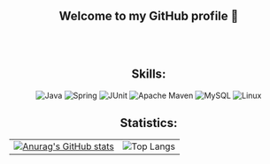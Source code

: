 <h2 align="center"> Welcome to my GitHub profile 👋</h2> 

<table align=center>
  
</table>
<div id="header" align="center">
  <div id="badges">
    </a>
    <br>
  
## Skills:

![Java](https://img.shields.io/badge/java-%23ED8B00.svg?style=for-the-badge&logo=openjdk&logoColor=white)
![Spring](https://img.shields.io/badge/spring-%236DB33F.svg?style=for-the-badge&logo=spring&logoColor=white)
![JUnit](https://img.shields.io/badge/JUNIT-eg?style=for-the-badge&logo=junit5)
![Apache Maven](https://img.shields.io/badge/Apache%20Maven-C71A36?style=for-the-badge&logo=Apache%20Maven&logoColor=white)
![MySQL](https://img.shields.io/badge/mysql-%2300f.svg?style=for-the-badge&logo=mysql&logoColor=white)
![Linux](https://img.shields.io/badge/Linux-FCC624?style=for-the-badge&logo=linux&logoColor=black)

## Statistics: 
|                                                                                                                                         |                                                                                                                           | 
|-----------------------------------------------------------------------------------------------------------------------------------------|---------------------------------------------------------------------------------------------------------------------------| 
| [![Anurag's GitHub stats](https://github-readme-stats.vercel.app/api?username=TaronJar&show_icons=true&theme=cobalt)](https://github.com/anuraghazra/github-readme-stats) | ![Top Langs](https://github-readme-stats.vercel.app/api/top-langs/?username=TaronJar&show_icons=true&theme=cobalt&layout=compact) |

